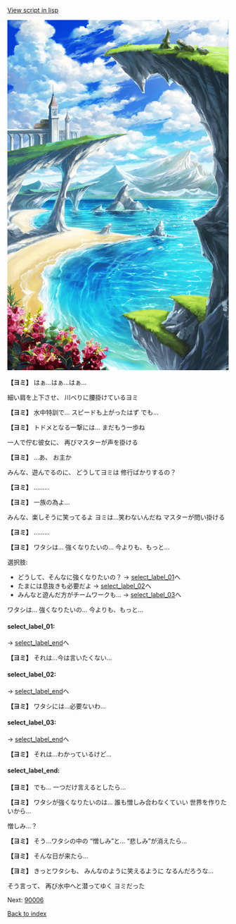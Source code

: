 [View script in lisp](../scripts/10311202.txt)

![lake.png](../images/backgrounds/lake.png)

**【ヨミ】**
はぁ…はぁ…はぁ…

細い肩を上下させ、
川べりに腰掛けているヨミ

**【ヨミ】**
水中特訓で…
スピードも上がったはず
でも…

**【ヨミ】**
トドメとなる一撃には…
まだもう一歩ね

一人で佇む彼女に、
再びマスターが声を掛ける

**【ヨミ】**
…あ、
お主か

みんな、遊んでるのに、
どうしてヨミは
修行ばかりするの？

**【ヨミ】**
………

**【ヨミ】**
一族の為よ…

みんな、楽しそうに笑ってるよ
ヨミは…笑わないんだね
マスターが問い掛ける

**【ヨミ】**
………

**【ヨミ】**
ワタシは…
強くなりたいの…
今よりも、もっと…

選択肢:
- どうして、そんなに強くなりたいの？ → [select_label_01](#select_label_01)へ
- たまには息抜きも必要だよ → [select_label_02](#select_label_02)へ
- みんなと遊んだ方がチームワークも… → [select_label_03](#select_label_03)へ

ワタシは…
強くなりたいの…
今よりも、もっと…

#### select_label_01:
 → [select_label_end](#select_label_end)へ

**【ヨミ】**
それは…今は言いたくない…

#### select_label_02:
 → [select_label_end](#select_label_end)へ

**【ヨミ】**
ワタシには…必要ないわ…

#### select_label_03:
 → [select_label_end](#select_label_end)へ

**【ヨミ】**
それは…わかっているけど…

#### select_label_end:

**【ヨミ】**
でも…
一つだけ言えるとしたら…

**【ヨミ】**
ワタシが強くなりたいのは…
誰も憎しみ合わなくていい
世界を作りたいから…

憎しみ…？

**【ヨミ】**
そう…ワタシの中の
“憎しみ”と…
“悲しみ”が消えたら…

**【ヨミ】**
そんな日が来たら…

**【ヨミ】**
きっとワタシも、
みんなのように笑えるように
なるんだろうな…

そう言って、
再び水中へと潜ってゆく
ヨミだった

Next: [90006](90006.md)

[Back to index](index.md)

